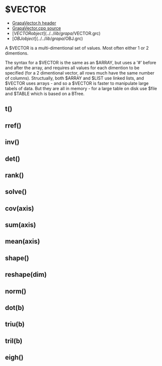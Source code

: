 # $VECTOR
- [GrapaVector.h header](../../source/grapa/GrapaVector.h)
- [GrapaVector.cpp source](../../source/grapa/GrapaVector.cpp)
- [$VECTOR object](../../lib/grapa/$VECTOR.grc)
- [$OBJ object](../../lib/grapa/$OBJ.grc)
 
A $VECTOR is a multi-dimentional set of values. Most often either 1 or 2 dimentions. 

The syntax for a $VECTOR is the same as an $ARRAY, but uses a '#' before and after the array, and requires all values for each dimention to be specified (for a 2 dimentional vector, all rows much have the same number of columns). Structually, both $ARRAY and $LIST use linked lists, and $VECTOR uses arrays - and so a $VECTOR is faster to manipulate large tabels of data. But they are all in memory - for a large table on disk use $file and $TABLE which is based on a BTree. 

## t()

## rref()

## inv()

## det()

## rank()

## solve()

## cov(axis)

## sum(axis)

## mean(axis)

## shape()

## reshape(dim) 

## norm()

## dot(b)

## triu(b) 

## tril(b)

## eigh()
